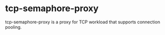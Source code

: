 # tcp-semaphore-proxy

tcp-semaphore-proxy is a proxy for TCP workload that supports connection pooling.
